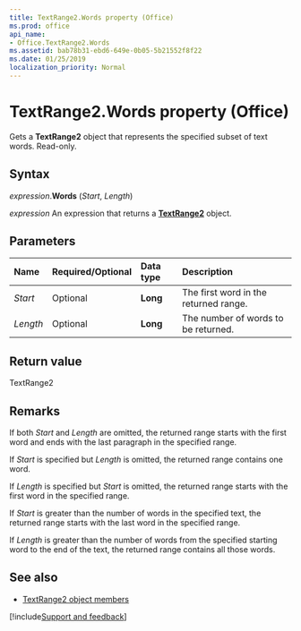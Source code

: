 ```yaml
---
title: TextRange2.Words property (Office)
ms.prod: office
api_name:
- Office.TextRange2.Words
ms.assetid: bab78b31-ebd6-649e-0b05-5b21552f8f22
ms.date: 01/25/2019
localization_priority: Normal
---
```



# TextRange2.Words property (Office)

Gets a **TextRange2** object that represents the specified subset of text words. Read-only.


## Syntax

_expression_.**Words** (_Start_, _Length_)

_expression_ An expression that returns a **[TextRange2](Office.TextRange2.md)** object.


## Parameters

|Name|Required/Optional|Data type|Description|
|:-----|:-----|:-----|:-----|
| _Start_|Optional|**Long**|The first word in the returned range.|
| _Length_|Optional|**Long**|The number of words to be returned.|

## Return value

TextRange2


## Remarks

If both _Start_ and _Length_ are omitted, the returned range starts with the first word and ends with the last paragraph in the specified range.

If _Start_ is specified but _Length_ is omitted, the returned range contains one word.

If _Length_ is specified but _Start_ is omitted, the returned range starts with the first word in the specified range.

If _Start_ is greater than the number of words in the specified text, the returned range starts with the last word in the specified range.

If _Length_ is greater than the number of words from the specified starting word to the end of the text, the returned range contains all those words.


## See also

- [TextRange2 object members](overview/Library-Reference/textrange2-members-office.md)



[!include[Support and feedback](~/includes/feedback-boilerplate.md)]